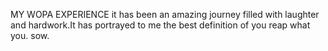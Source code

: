 MY WOPA EXPERIENCE
it has been an amazing journey filled with laughter and hardwork.It has portrayed to me the best definition  of you reap what you. sow.

